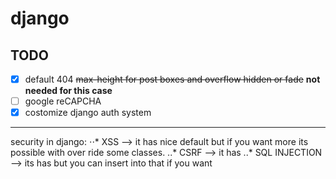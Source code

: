 # django

## TODO
- [x] default 404
~~max-height for post boxes and overflow hidden or fade~~ **not needed for this case**
- [ ] google reCAPCHA
- [x] costomize django auth system

---

security in django:
    ⋅⋅* XSS --> it has nice default but if you want more its possible with over ride some classes.
    ..* CSRF --> it has
    ..* SQL INJECTION --> its has but you can insert into that if you want
